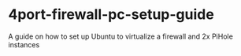 # 4port-firewall-pc-setup-guide
A guide on how to set up Ubuntu to virtualize a firewall and 2x PiHole instances
